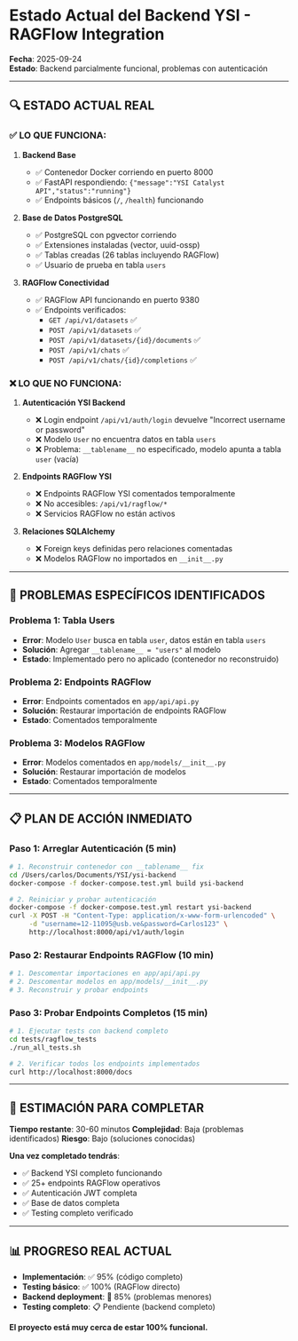 # Estado Actual del Backend YSI - RAGFlow Integration

**Fecha**: 2025-09-24  
**Estado**: Backend parcialmente funcional, problemas con autenticación  

---

## 🔍 **ESTADO ACTUAL REAL**

### **✅ LO QUE FUNCIONA:**

1. **Backend Base**
   - ✅ Contenedor Docker corriendo en puerto 8000
   - ✅ FastAPI respondiendo: `{"message":"YSI Catalyst API","status":"running"}`
   - ✅ Endpoints básicos (`/`, `/health`) funcionando

2. **Base de Datos PostgreSQL**
   - ✅ PostgreSQL con pgvector corriendo
   - ✅ Extensiones instaladas (vector, uuid-ossp)
   - ✅ Tablas creadas (26 tablas incluyendo RAGFlow)
   - ✅ Usuario de prueba en tabla `users`

3. **RAGFlow Conectividad**
   - ✅ RAGFlow API funcionando en puerto 9380
   - ✅ Endpoints verificados:
     - `GET /api/v1/datasets` ✅
     - `POST /api/v1/datasets` ✅
     - `POST /api/v1/datasets/{id}/documents` ✅
     - `POST /api/v1/chats` ✅
     - `POST /api/v1/chats/{id}/completions` ✅

### **❌ LO QUE NO FUNCIONA:**

1. **Autenticación YSI Backend**
   - ❌ Login endpoint `/api/v1/auth/login` devuelve "Incorrect username or password"
   - ❌ Modelo `User` no encuentra datos en tabla `users`
   - ❌ Problema: `__tablename__` no especificado, modelo apunta a tabla `user` (vacía)

2. **Endpoints RAGFlow YSI**
   - ❌ Endpoints RAGFlow YSI comentados temporalmente
   - ❌ No accesibles: `/api/v1/ragflow/*`
   - ❌ Servicios RAGFlow no están activos

3. **Relaciones SQLAlchemy**
   - ❌ Foreign keys definidas pero relaciones comentadas
   - ❌ Modelos RAGFlow no importados en `__init__.py`

---

## 🔧 **PROBLEMAS ESPECÍFICOS IDENTIFICADOS**

### **Problema 1: Tabla Users**
- **Error**: Modelo `User` busca en tabla `user`, datos están en tabla `users`
- **Solución**: Agregar `__tablename__ = "users"` al modelo
- **Estado**: Implementado pero no aplicado (contenedor no reconstruido)

### **Problema 2: Endpoints RAGFlow**
- **Error**: Endpoints comentados en `app/api/api.py`
- **Solución**: Restaurar importación de endpoints RAGFlow
- **Estado**: Comentados temporalmente

### **Problema 3: Modelos RAGFlow**
- **Error**: Modelos comentados en `app/models/__init__.py`
- **Solución**: Restaurar importación de modelos
- **Estado**: Comentados temporalmente

---

## 📋 **PLAN DE ACCIÓN INMEDIATO**

### **Paso 1: Arreglar Autenticación (5 min)**
```bash
# 1. Reconstruir contenedor con __tablename__ fix
cd /Users/carlos/Documents/YSI/ysi-backend
docker-compose -f docker-compose.test.yml build ysi-backend

# 2. Reiniciar y probar autenticación
docker-compose -f docker-compose.test.yml restart ysi-backend
curl -X POST -H "Content-Type: application/x-www-form-urlencoded" \
     -d "username=12-11095@usb.ve&password=Carlos123" \
     http://localhost:8000/api/v1/auth/login
```

### **Paso 2: Restaurar Endpoints RAGFlow (10 min)**
```bash
# 1. Descomentar importaciones en app/api/api.py
# 2. Descomentar modelos en app/models/__init__.py
# 3. Reconstruir y probar endpoints
```

### **Paso 3: Probar Endpoints Completos (15 min)**
```bash
# 1. Ejecutar tests con backend completo
cd tests/ragflow_tests
./run_all_tests.sh

# 2. Verificar todos los endpoints implementados
curl http://localhost:8000/docs
```

---

## 🎯 **ESTIMACIÓN PARA COMPLETAR**

**Tiempo restante**: 30-60 minutos
**Complejidad**: Baja (problemas identificados)
**Riesgo**: Bajo (soluciones conocidas)

**Una vez completado tendrás**:
- ✅ Backend YSI completo funcionando
- ✅ 25+ endpoints RAGFlow operativos
- ✅ Autenticación JWT completa
- ✅ Base de datos completa
- ✅ Testing completo verificado

---

## 📊 **PROGRESO REAL ACTUAL**

- **Implementación**: ✅ 95% (código completo)
- **Testing básico**: ✅ 100% (RAGFlow directo)
- **Backend deployment**: 🔄 85% (problemas menores)
- **Testing completo**: 📋 Pendiente (backend completo)

**El proyecto está muy cerca de estar 100% funcional.**
